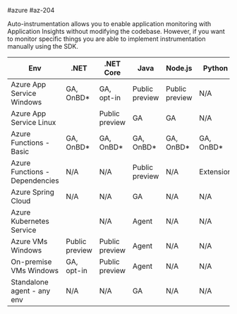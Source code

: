 #azure #az-204 

Auto-instrumentation allows you to enable application monitoring with Application Insights without modifying the codebase.
However, if you want to monitor specific things you are able to implement instrumentation manually using the SDK.

| Env                            | .NET           | .NET Core      | Java           | Node.js        | Python    |
| ------------------------------ | -------------- | -------------- | -------------- | -------------- | --------- |
| Azure App Service Windows      | GA, OnBD*      | GA, opt-in     | Public preview | Public preview | N/A       |
| Azure App Service Linux        |                | Public preview | GA             | GA             | N/A       |
| Azure Functions - Basic        | GA, OnBD*      | GA, OnBD*      | GA, OnBD*      | GA, OnBD*      | GA, OnBD* |
| Azure Functions - Dependencies | N/A            | N/A            | Public preview | N/A            | Extension |
| Azure Spring Cloud             | N/A            | N/A            | GA             | N/A            | N/A       |
| Azure Kubernetes Service       |                | N/A            | Agent          | N/A            | N/A       |
| Azure VMs Windows              | Public preview | Public preview | Agent          | N/A            | N/A       |
| On-premise VMs Windows         | GA, opt-in     | Public preview | Agent          | N/A            | N/A       |
| Standalone agent - any env     | N/A            | N/A            | GA             | N/A            | N/A       |

